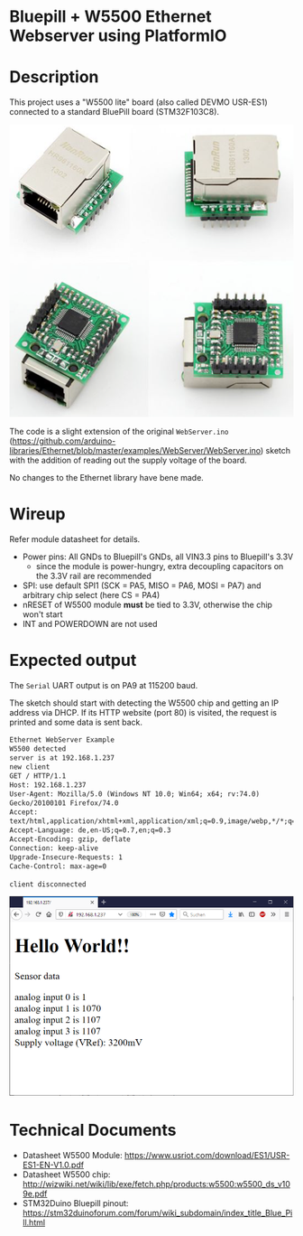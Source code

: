 # Bluepill + W5500 Ethernet Webserver using PlatformIO 

# Description 

This project uses a "W5500 lite" board (also called DEVMO USR-ES1) connected to a standard BluePill board (STM32F103C8).

![W5500 Module](w5500_modules.png)

The code is a slight extension of the original `WebServer.ino` (https://github.com/arduino-libraries/Ethernet/blob/master/examples/WebServer/WebServer.ino) sketch with the addition of reading out the supply voltage of the board. 

No changes to the Ethernet library have bene made.

# Wireup

Refer module datasheet for details. 

* Power pins: All GNDs to Bluepill's GNDs, all VIN3.3 pins to Bluepill's 3.3V 
	* since the module is power-hungry, extra decoupling capacitors on the 3.3V rail are recommended
* SPI: use default SPI1 (SCK = PA5, MISO = PA6, MOSI = PA7) and arbitrary chip select (here CS = PA4)
* nRESET of W5500 module **must** be tied to 3.3V, otherwise the chip won't start
* INT and POWERDOWN are not used

# Expected output

The `Serial` UART output is on PA9 at 115200 baud. 

The sketch should start with detecting the W5500 chip and getting an IP address via DHCP. If its HTTP website (port 80) is visited, the request is printed and some data is sent back.

```
Ethernet WebServer Example
W5500 detected
server is at 192.168.1.237
new client
GET / HTTP/1.1
Host: 192.168.1.237
User-Agent: Mozilla/5.0 (Windows NT 10.0; Win64; x64; rv:74.0) Gecko/20100101 Firefox/74.0
Accept: text/html,application/xhtml+xml,application/xml;q=0.9,image/webp,*/*;q=0.8
Accept-Language: de,en-US;q=0.7,en;q=0.3
Accept-Encoding: gzip, deflate
Connection: keep-alive
Upgrade-Insecure-Requests: 1
Cache-Control: max-age=0

client disconnected
```

![Webpage in Firefox](webpage.png)

# Technical Documents 

* Datasheet W5500 Module: https://www.usriot.com/download/ES1/USR-ES1-EN-V1.0.pdf
* Datasheet W5500 chip: http://wizwiki.net/wiki/lib/exe/fetch.php/products:w5500:w5500_ds_v109e.pdf
* STM32Duino Bluepill pinout: https://stm32duinoforum.com/forum/wiki_subdomain/index_title_Blue_Pill.html